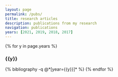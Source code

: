 ```yaml
---
layout: page
permalink: /pubs/
title: research articles
description: publications from my research
navigation: publications
years: [2021, 2019, 2018, 2017]
---
```


{% for y in page.years %}
  <h3 class="year">{{y}}</h3>
  {% bibliography -q @*[year={{y}}]* %}
{% endfor %}
